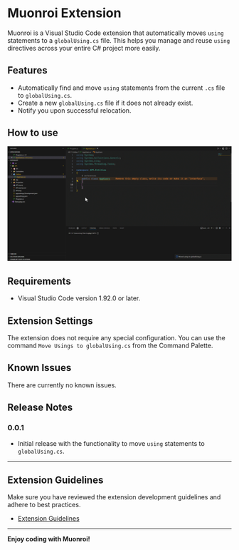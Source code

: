 # Muonroi Extension

Muonroi is a Visual Studio Code extension that automatically moves `using` statements to a `globalUsing.cs` file. This helps you manage and reuse `using` directives across your entire C# project more easily.

## Features

- Automatically find and move `using` statements from the current `.cs` file to `globalUsing.cs`.
- Create a new `globalUsing.cs` file if it does not already exist.
- Notify you upon successful relocation.

## How to use

![](https://github.com/muonroi/MoveUsing_extension/blob/master/images/demo.gif)

## Requirements

- Visual Studio Code version 1.92.0 or later.

## Extension Settings

The extension does not require any special configuration. You can use the command `Move Usings to globalUsing.cs` from the Command Palette.

## Known Issues

There are currently no known issues.

## Release Notes

### 0.0.1

- Initial release with the functionality to move `using` statements to `globalUsing.cs`.

---

## Extension Guidelines

Make sure you have reviewed the extension development guidelines and adhere to best practices.

* [Extension Guidelines](https://code.visualstudio.com/api/references/extension-guidelines)

---

**Enjoy coding with Muonroi!**
